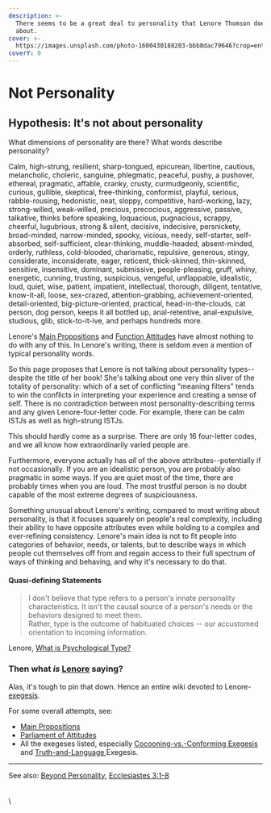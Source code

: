 ```yaml
---
description: >-
  There seems to be a great deal to personality that Lenore Thomson doesn't talk
  about.
cover: >-
  https://images.unsplash.com/photo-1600430188203-bbb8dac79646?crop=entropy&cs=srgb&fm=jpg&ixid=M3wxOTcwMjR8MHwxfHNlYXJjaHw5fHx0YXJvdHxlbnwwfHx8fDE3NDIzNDc4NjR8MA&ixlib=rb-4.0.3&q=85
coverY: 0
---
```


# Not Personality

## Hypothesis: It's not about personality

What dimensions of personality are there? What words describe personality?

Calm, high-strung, resilient, sharp-tongued, epicurean, libertine, cautious, melancholic, choleric, sanguine, phlegmatic, peaceful, pushy, a pushover, ethereal, pragmatic, affable, cranky, crusty, curmudgeonly, scientific, curious, gullible, skeptical, free-thinking, conformist, playful, serious, rabble-rousing, hedonistic, neat, sloppy, competitive, hard-working, lazy, strong-willed, weak-willed, precious, precocious, aggressive, passive, talkative, thinks before speaking, loquacious, pugnacious, scrappy, cheerful, lugubrious, strong & silent, decisive, indecisive, persnickety, broad-minded, narrow-minded, spooky, vicious, needy, self-starter, self-absorbed, self-sufficient, clear-thinking, muddle-headed, absent-minded, orderly, ruthless, cold-blooded, charismatic, repulsive, generous, stingy, considerate, inconsiderate, eager, reticent, thick-skinned, thin-skinned, sensitive, insensitive, dominant, submissive, people-pleasing, gruff, whiny, energetic, cunning, trusting, suspicious, vengeful, unflappable, idealistic, loud, quiet, wise, patient, impatient, intellectual, thorough, diligent, tentative, know-it-all, loose, sex-crazed, attention-grabbing, achievement-oriented, detail-oriented, big-picture-oriented, practical, head-in-the-clouds, cat person, dog person, keeps it all bottled up, anal-retentive, anal-expulsive, studious, glib, stick-to-it-ive, and perhaps hundreds more.

Lenore's [Main Propositions](../../fundamentals/main-propositions.md) and [Function Attitudes](../../fundamentals/function-attitude/) have almost nothing to do with any of this. In Lenore's writing, there is seldom even a mention of typical personality words.

So this page proposes that Lenore is not talking about personality types--despite the title of her book! She's talking about one very thin sliver of the totality of personality: which of a set of conflicting "meaning filters" tends to win the conflicts in interpreting your experience and creating a sense of self. There is no contradiction between most personality-describing terms and any given Lenore-four-letter code. For example, there can be calm ISTJs as well as high-strung ISTJs.

This should hardly come as a surprise. There are only 16 four-letter codes, and we all know how extraordinarily varied people are.

Furthermore, everyone actually has _all_ of the above attributes--potentially if not occasionally. If you are an idealistic person, you are probably also pragmatic in some ways. If you are quiet most of the time, there are probably times when you are loud. The most trustful person is no doubt capable of the most extreme degrees of suspiciousness.

Something unusual about Lenore's writing, compared to most writing about personality, is that it focuses squarely on people's real complexity, including their ability to have opposite attributes even while holding to a complex and ever-refining consistency. Lenore's main idea is not to fit people into categories of behavior, needs, or talents, but to describe ways in which people cut themselves off from and regain access to their full spectrum of ways of thinking and behaving, and why it's necessary to do that.

#### Quasi-defining Statements

> I don't believe that type refers to a person's innate personality characteristics. It isn't the causal source of a person's needs or the behaviors designed to meet them.\
> Rather, type is the outcome of habituated choices -- our accustomed orientation to incoming information.

Lenore, [What is Psychological Type?](https://www.personalitypathways.com/thomson/index.html)

### Then what _is_ [Lenore](../../people-and-systems/lenore-thomson.md) saying?

Alas, it's tough to pin that down. Hence an entire wiki devoted to Lenore-[exegesis](../../fundamentals/exegesis.md).

For some overall attempts, see:

* [Main Propositions](../../fundamentals/main-propositions.md)
* [Parliament of Attitudes](../parliament-of-attitudes.md)
* All the exegeses listed, especially [Cocooning-vs.-Conforming Exegesis](../introversion-extraversion/cocooning-vs.-conforming.md) and [Truth-and-Language ](../introversion-extraversion/truth-and-language.md)Exegesis.

***

See also: [Beyond Personality](beyond-personality.md), [Ecclesiastes 3:1-8](https://web.archive.org/web/20051119065129/http://www.blueletterbible.org/cgi-bin/tools/printer-friendly.pl?book=Ecc\&chapter=3\&startv=1\&endv=8\&version=kjv\&Go.x=33\&Go.y=12)\
\
\
\
